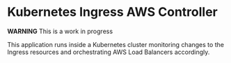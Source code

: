 # Kubernetes Ingress AWS Controller

**WARNING** This is a work in progress

This application runs inside a Kubernetes cluster monitoring changes to the Ingress 
resources and orchestrating AWS Load Balancers accordingly.